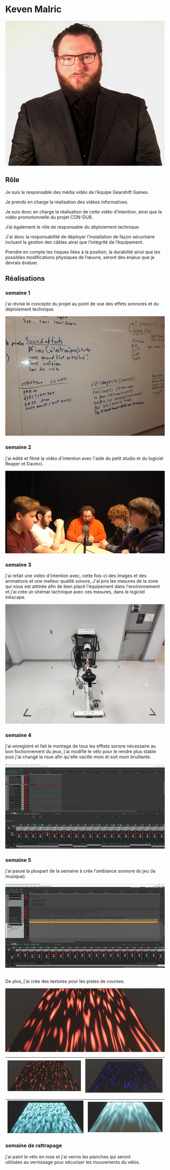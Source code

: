 # Keven Malric

 ![Kevin_Malric](../img/keven_malric.webp)

## Rôle

 Je suis le responsable des média vidéo de l’équipe Gearshift Games. 

 

Je prends en charge la réalisation des vidéos informatives. 

 

Je suis donc en charge la réalisation de cette vidéo d’intention, ainsi que la vidéo promotionnelle du projet CON-DU8.  

 

J’ai également le rôle de responsable du déploiement technique. 

 

J'ai donc la responsabilité de déployer l’installation de façon sécuritaire incluant la gestion des câbles ainsi que l’intégrité de l’équipement. 

 

Prendre en compte les risques liées à la position, la durabilité ainsi que les possibles modifications physiques de l’œuvre, seront des enjeux que je devrais évaluer. 

## Réalisations

 <!-- Une image par semaine de la réalisation dont tu es le plus fier avec une légende -->
### semaine 1

 j'ai révisé le concepte du projet au point de vue des effets sonnores et du déploiement technique.

![S1 Développement du concept](../img/concepte_sonore.jpg)

### semaine 2

 j'ai édité et filmé la vidéo d'intention avec l'aide du petit studio et du logiciel Reaper et Davinci.

![S1 Développement du concept](../img/tournage.png)

### semaine 3

 j'ai refait une vidéo d'intention avec, cette fois-ci des images et des animations et une melleur qualité sonore, J'ai pris les mesures de la zone qui nous est attitrée afin de bien placé l'équipement dans l'environnement et j'ai crée un shémat tachnique avec ces mesures, dans le logiciel Inkscape.

![S1 Développement du concept](../img/mesures.jpg)

### semaine 4 
 j'ai enregistré et fait le montage de tous les efftets sonore nécessaire au bon foctionnement du jeux, 
 j'ai modifié le vélo pour le rendre plus stable puis j'ai changé la roue afin qu'elle vacille moin et soit moin bruillante.

![S1 Développement du concept](../img/creation_sonores.png)


### semaine 5 
j'ai passé la pluspart de la semaine à crée l'ambiance sonnore du jeu (la musique). 


![S1 Développement du concept](../img/ambiance_course.png)


<br>De plus, j'ai crée des textures pour les pistes de courses.<br>

![S1 Développement du concept](../img/orange_light_ray_road.png)


|![S1 Développement du concept](../img/orange_light_particles_road.png)|![S1 Développement du concept](../img/blue_light_particles_road.png)|
|-----|-----|

|![S1 Développement du concept](../img/force_field_v1.png)|![S1 Développement du concept](../img/force_field_v2.png)|
|-----|-----|

### semaine de rattrapage 
j'ai paint le vélo en rose et j'ai vernis les planches qui seront <br>
utilisées au vernissage pour sécuriser les mouvements du vélos.

 

   





 
